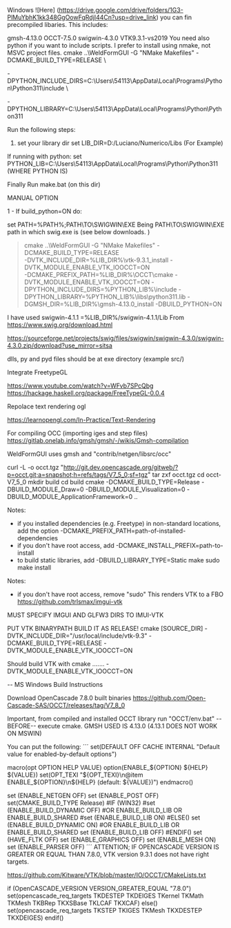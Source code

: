 Windows
![Here] (https://drive.google.com/drive/folders/1G3-PlMuYbhK1kk348GgOowFqRdjI44Cn?usp=drive_link) you can fin precompiled libaries. This includes:

gmsh-4.13.0
OCCT-7.5.0
swigwin-4.3.0
VTK9.3.1-vs2019
You need also python if you want to include scripts. I prefer to install using nmake, not MSVC project files. cmake ..\WeldFormGUI -G "NMake Makefiles" -DCMAKE_BUILD_TYPE=RELEASE \

-DPYTHON_INCLUDE_DIRS=C:\Users\54113\AppData\Local\Programs\Python\Python311\include \

-DPYTHON_LIBRARY=C:\Users\54113\AppData\Local\Programs\Python\Python311

Run the following steps:

1) set your library dir set LIB_DIR=D:/Luciano/Numerico/Libs (For Example)

If running with python:
set PYTHON_LIB=C:\Users\54113\AppData\Local\Programs\Python\Python311 (WHERE PYTHON IS)

Finally Run make.bat (on this dir)


MANUAL OPTION

1 - If build_python=ON do: 

set PATH=%PATH%;PATH\TO\SWIGWIN\EXE Being PATH\TO\SWIGWIN\EXE path in which swig.exe is (see below downloads. ) 
> cmake ..\WeldFormGUI -G "NMake Makefiles" -DCMAKE_BUILD_TYPE=RELEASE \
> -DVTK_INCLUDE_DIR=%LIB_DIR%\vtk-9.3.1_install -DVTK_MODULE_ENABLE_VTK_IOOCCT=ON \
> -DCMAKE_PREFIX_PATH=%LIB_DIR%\OCCT\cmake
> -DVTK_MODULE_ENABLE_VTK_IOOCCT=ON
> -DPYTHON_INCLUDE_DIRS=%PYTHON_LIB%\include
> -DPYTHON_LIBRARY=%PYTHON_LIB%\libs\python311.lib
> -DGMSH_DIR=%LIB_DIR%\gmsh-4.13.0_install -DBUILD_PYTHON=ON 

I have used swigwin-4.1.1 =%LIB_DIR%/swigwin-4.1.1/Lib From https://www.swig.org/download.html

https://sourceforge.net/projects/swig/files/swigwin/swigwin-4.3.0/swigwin-4.3.0.zip/download?use_mirror=sitsa

dlls, py and pyd files should be at exe directory (example src/)

Integrate FreetypeGL

https://www.youtube.com/watch?v=WFvb7SPcQbg https://hackage.haskell.org/package/FreeTypeGL-0.0.4

Repolace text rendering ogl

https://learnopengl.com/In-Practice/Text-Rendering

For compiling OCC (importing iges and step files) https://gitlab.onelab.info/gmsh/gmsh/-/wikis/Gmsh-compilation

WeldFormGUI uses gmsh and "contrib/netgen/libsrc/occ"

curl -L -o occt.tgz "http://git.dev.opencascade.org/gitweb/?p=occt.git;a=snapshot;h=refs/tags/V7_5_0;sf=tgz" tar zxf occt.tgz cd occt-V7_5_0 mkdir build cd build cmake -DCMAKE_BUILD_TYPE=Release -DBUILD_MODULE_Draw=0 -DBUILD_MODULE_Visualization=0 -DBUILD_MODULE_ApplicationFramework=0 ..

Notes:
* if you installed dependencies (e.g. Freetype) in non-standard locations, add the option -DCMAKE_PREFIX_PATH=path-of-installed-dependencies
* if you don't have root access, add -DCMAKE_INSTALL_PREFIX=path-to-install
* to build static libraries, add -DBUILD_LIBRARY_TYPE=Static
make sudo make install

Notes:
* if you don't have root access, remove "sudo"
This renders VTK to a FBO https://github.com/trlsmax/imgui-vtk

MUST SPECIFY IMGUI AND GLFW3 DIRS TO IMUI-VTK

PUT VTK BINARYPATH BUILD IT AS RELEASE! cmake [SOURCE_DIR] -DVTK_INCLUDE_DIR="/usr/local/include/vtk-9.3" -DCMAKE_BUILD_TYPE=RELEASE -DVTK_MODULE_ENABLE_VTK_IOOCCT=ON

Should build VTK with cmake ....... -DVTK_MODULE_ENABLE_VTK_IOOCCT=ON

-- MS Windows Build Instructions

Download OpenCascade 7.8.0 built binaries
https://github.com/Open-Cascade-SAS/OCCT/releases/tag/V7_8_0

Important, from compiled and installed OCCT library run "OCCT/env.bat" --BEFORE-- execute cmake.
GMSH USED IS 4.13.0 (4.13.1 DOES NOT WORK ON MSWIN)

You can put the following: ´´´ set(DEFAULT OFF CACHE INTERNAL "Default value for enabled-by-default options")

macro(opt OPTION HELP VALUE) option(ENABLE_${OPTION} ${HELP} ${VALUE}) set(OPT_TEXI "${OPT_TEXI}\n@item ENABLE_${OPTION}\n${HELP} (default: ${VALUE})") endmacro()

set (ENABLE_NETGEN OFF) set (ENABLE_POST OFF) set(CMAKE_BUILD_TYPE Release) #IF (WIN32) #set (ENABLE_BUILD_DYNAMIC OFF) #OR ENABLE_BUILD_LIB OR ENABLE_BUILD_SHARED #set (ENABLE_BUILD_LIB ON) #ELSE() set (ENABLE_BUILD_DYNAMIC ON) #OR ENABLE_BUILD_LIB OR ENABLE_BUILD_SHARED set (ENABLE_BUILD_LIB OFF) #ENDIF() set (HAVE_FLTK OFF) set (ENABLE_GRAPHICS OFF) set (ENABLE_MESH ON) set (ENABLE_PARSER OFF) ´´´ ATTENTION; IF OPENCASCADE VERSION IS GREATER OR EQUAL THAN 7.8.0, VTK version 9.3.1 does not have right targets.

https://github.com/Kitware/VTK/blob/master/IO/OCCT/CMakeLists.txt

if (OpenCASCADE_VERSION VERSION_GREATER_EQUAL "7.8.0") set(opencascade_req_targets TKDESTEP TKDEIGES TKernel TKMath TKMesh TKBRep TKXSBase TKLCAF TKXCAF) else() set(opencascade_req_targets TKSTEP TKIGES TKMesh TKXDESTEP TKXDEIGES) endif()